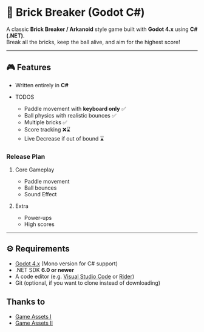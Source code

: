 # 🧱 Brick Breaker (Godot C#)

A classic **Brick Breaker / Arkanoid** style game built with **Godot 4.x** using **C# (.NET)**.  
Break all the bricks, keep the ball alive, and aim for the highest score!

---

## 🎮 Features

- Written entirely in **C#**

- TODOS
  - Paddle movement with **keyboard only** ✅
  - Ball physics with realistic bounces ✅
  - Multiple bricks ✅
  - Score tracking ❌⌛
  - Live Decrease if out of bound ⌛

### Release Plan

1. Core Gameplay

   - Paddle movement
   - Ball bounces
   - Sound Effect

2. Extra
   - Power-ups
   - High scores

---

## ⚙️ Requirements

- [Godot 4.x](https://godotengine.org/download) (Mono version for C# support)
- .NET SDK **6.0 or newer**
- A code editor (e.g. [Visual Studio Code](https://code.visualstudio.com/) or [Rider](https://www.jetbrains.com/rider/))
- Git (optional, if you want to clone instead of downloading)

## Thanks to

- [Game Assets I](https://itch.io/)
- [Game Assets II](https://craftpix.net/)
